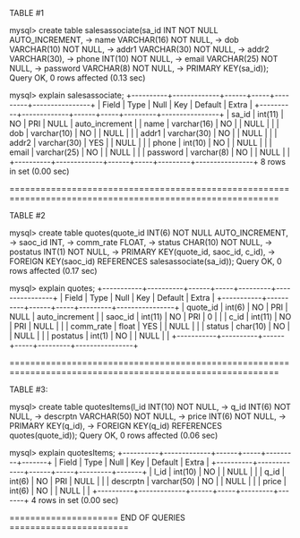 TABLE #1

mysql> create table salesassociate(sa_id INT NOT NULL AUTO_INCREMENT,
    -> name VARCHAR(16) NOT NULL,
    -> dob VARCHAR(10) NOT NULL,
    -> addr1 VARCHAR(30) NOT NULL,
    -> addr2 VARCHAR(30),
    -> phone INT(10) NOT NULL,
    -> email VARCHAR(25) NOT NULL,
    -> password VARCHAR(8) NOT NULL,
    -> PRIMARY KEY(sa_id));
Query OK, 0 rows affected (0.13 sec)

mysql> explain salesassociate;
+----------+-------------+------+-----+---------+----------------+
| Field    | Type        | Null | Key | Default | Extra          |
+----------+-------------+------+-----+---------+----------------+
| sa_id    | int(11)     | NO   | PRI | NULL    | auto_increment |
| name     | varchar(16) | NO   |     | NULL    |                |
| dob      | varchar(10) | NO   |     | NULL    |                |
| addr1    | varchar(30) | NO   |     | NULL    |                |
| addr2    | varchar(30) | YES  |     | NULL    |                |
| phone    | int(10)     | NO   |     | NULL    |                |
| email    | varchar(25) | NO   |     | NULL    |                |
| password | varchar(8)  | NO   |     | NULL    |                |
+----------+-------------+------+-----+---------+----------------+
8 rows in set (0.00 sec)

==========================================================================================================

TABLE #2

mysql> create table quotes(quote_id INT(6) NOT NULL AUTO_INCREMENT,
    -> saoc_id INT,
    -> comm_rate FLOAT, 
    -> status CHAR(10) NOT NULL, 
    -> postatus INT(1) NOT NULL,
    -> PRIMARY KEY(quote_id, saoc_id, c_id),
    -> FOREIGN KEY(saoc_id) REFERENCES salesassociate(sa_id));
Query OK, 0 rows affected (0.17 sec)

mysql> explain quotes;
+-----------+----------+------+-----+---------+----------------+
| Field     | Type     | Null | Key | Default | Extra          |
+-----------+----------+------+-----+---------+----------------+
| quote_id  | int(6)   | NO   | PRI | NULL    | auto_increment |
| saoc_id   | int(11)  | NO   | PRI | 0       |                |
| c_id      | int(11)  | NO   | PRI | NULL    |                |
| comm_rate | float    | YES  |     | NULL    |                |
| status    | char(10) | NO   |     | NULL    |                |
| postatus  | int(1)   | NO   |     | NULL    |                |
+-----------+----------+------+-----+---------+----------------+

==========================================================================================================

TABLE #3:

mysql> create table quotesItems(l_id INT(10) NOT NULL,
    -> q_id INT(6) NOT NULL,
    -> descrptn VARCHAR(50) NOT NULL,
    -> price INT(6) NOT NULL,
    -> PRIMARY KEY(q_id),
    -> FOREIGN KEY(q_id) REFERENCES quotes(quote_id));
Query OK, 0 rows affected (0.06 sec)

mysql> explain quotesItems;
+----------+-------------+------+-----+---------+-------+
| Field    | Type        | Null | Key | Default | Extra |
+----------+-------------+------+-----+---------+-------+
| l_id     | int(10)     | NO   |     | NULL    |       |
| q_id     | int(6)      | NO   | PRI | NULL    |       |
| descrptn | varchar(50) | NO   |     | NULL    |       |
| price    | int(6)      | NO   |     | NULL    |       |
+----------+-------------+------+-----+---------+-------+
4 rows in set (0.00 sec)

=====================                         END OF QUERIES                   =======================
